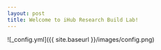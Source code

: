 ```yaml
---
layout: post
title: Welcome to iHub Research Build Lab!
---
```


![_config.yml]({{ site.baseurl }}/images/config.png)